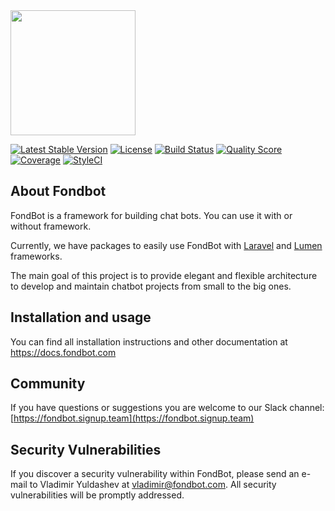<img src="https://docs.fondbot.com/images/logo.png" width="200px">

[![Latest Stable Version](https://poser.pugx.org/fondbot/fondbot/v/stable?format=flat-square)](https://packagist.org/packages/fondbot/fondbot)
[![License](https://poser.pugx.org/fondbot/fondbot/license?format=flat-square)](https://packagist.org/packages/fondbot/fondbot)
[![Build Status](https://img.shields.io/travis/fondbot/fondbot.svg?style=flat-square)](https://travis-ci.org/fondbot/fondbot)
[![Quality Score](https://img.shields.io/scrutinizer/g/fondbot/fondbot.svg?style=flat-square)](https://scrutinizer-ci.com/g/fondbot/fondbot)
[![Coverage](https://img.shields.io/scrutinizer/coverage/g/fondbot/fondbot.svg?style=flat-square)](https://scrutinizer-ci.com/g/fondbot/fondbot)
[![StyleCI](https://styleci.io/repos/78780366/shield)](https://styleci.io/repos/78780366)

## About Fondbot
FondBot is a framework for building chat bots. You can use it with or without framework. 

Currently, we have packages to easily use FondBot with [Laravel](https://github.com/fondbot/frameworks-laravel) and [Lumen](https://github.com/fondbot/frameworks-lumen) frameworks. 

The main goal of this project is to provide elegant and flexible architecture to develop and maintain chatbot projects from small to the big ones.

## Installation and usage

You can find all installation instructions and other documentation at https://docs.fondbot.com

## Community

If you have questions or suggestions you are welcome to our Slack channel:
[https://fondbot.signup.team](https://fondbot.signup.team)

## Security Vulnerabilities

If you discover a security vulnerability within FondBot, please send an e-mail to Vladimir Yuldashev at vladimir@fondbot.com. All security vulnerabilities will be promptly addressed.
